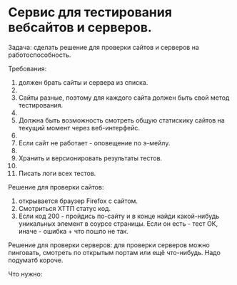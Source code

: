 Сервис для тестирования вебсайтов и серверов.
==========

Задача: сделать решение для проверки сайтов и серверов на работоспособность. 

Требования: 

1. должен брать сайты и сервера из списка. 
2. 
2. Сайты разные, поэтому для каждого сайта должен быть свой метод тестирования.
3. 
3. Должна быть возможность смотреть общую статискику сайтов на текущий момент через веб-интерфейс. 
4. 
4. Если сайт не работает - оповещение по э-мейлу. 
5. 
5. Хранить и версионировать результаты тестов. 
6. 
6. Писать логи всех тестов.

Решение для проверки сайтов: 
1. открывается браузер Firefox с сайтом. 
2. Смотриться ХТТП статус код. 
3. Если код 200 - пройдись по-сайту и в конце найди какой-нибудь уникальных элемент в соурсе страницы. Если он есть - тест ОК, иначе - ошибка + что пошло не так.

Решение для проверки серверов: для проверки серверов можно пинговать, смотреть по открытым портам или ещё что-нибудь. Надо подуматб короче.

Что нужно: 
